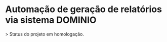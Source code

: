 <h1>Automação de geração de relatórios via sistema DOMINIO</h1>
>  Status do projeto em homologação.  

